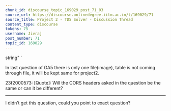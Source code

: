 ```yaml
---
chunk_id: discourse_topic_169029_post_71_03
source_url: https://discourse.onlinedegree.iitm.ac.in/t/169029/71
source_title: Project 2 - TDS Solver - Discussion Thread
content_type: discourse
tokens: 75
username: Jivraj
post_number: 71
topic_id: 169029
---
```


 string" 
`

In last question of GA5 there is only one file(image), table is not coming through file, it will be kept same for project2.

23f2000573:
[Quote]: 
Will the CORS headers asked in the question be the same or can it be different?

---

I didn’t get this question, could you point to exact question?
